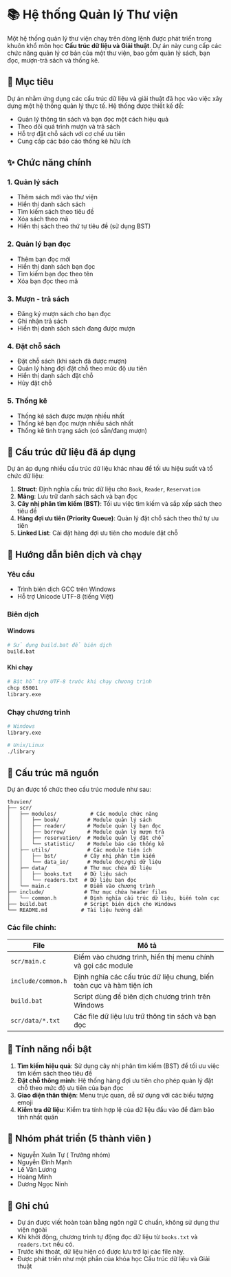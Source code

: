 # 📚 Hệ thống Quản lý Thư viện

Một hệ thống quản lý thư viện chạy trên dòng lệnh được phát triển trong khuôn khổ môn học **Cấu trúc dữ liệu và Giải thuật**. Dự án này cung cấp các chức năng quản lý cơ bản của một thư viện, bao gồm quản lý sách, bạn đọc, mượn-trả sách và thống kê.

## 🎯 Mục tiêu

Dự án nhằm ứng dụng các cấu trúc dữ liệu và giải thuật đã học vào việc xây dựng một hệ thống quản lý thực tế. Hệ thống được thiết kế để:
- Quản lý thông tin sách và bạn đọc một cách hiệu quả
- Theo dõi quá trình mượn và trả sách
- Hỗ trợ đặt chỗ sách với cơ chế ưu tiên
- Cung cấp các báo cáo thống kê hữu ích

## ✨ Chức năng chính

### 1. Quản lý sách
- Thêm sách mới vào thư viện
- Hiển thị danh sách sách
- Tìm kiếm sách theo tiêu đề
- Xóa sách theo mã
- Hiển thị sách theo thứ tự tiêu đề (sử dụng BST)

### 2. Quản lý bạn đọc
- Thêm bạn đọc mới
- Hiển thị danh sách bạn đọc
- Tìm kiếm bạn đọc theo tên
- Xóa bạn đọc theo mã

### 3. Mượn - trả sách
- Đăng ký mượn sách cho bạn đọc
- Ghi nhận trả sách
- Hiển thị danh sách sách đang được mượn

### 4. Đặt chỗ sách
- Đặt chỗ sách (khi sách đã được mượn)
- Quản lý hàng đợi đặt chỗ theo mức độ ưu tiên
- Hiển thị danh sách đặt chỗ
- Hủy đặt chỗ

### 5. Thống kê
- Thống kê sách được mượn nhiều nhất
- Thống kê bạn đọc mượn nhiều sách nhất
- Thống kê tình trạng sách (có sẵn/đang mượn)

## 🧱 Cấu trúc dữ liệu đã áp dụng

Dự án áp dụng nhiều cấu trúc dữ liệu khác nhau để tối ưu hiệu suất và tổ chức dữ liệu:

1. **Struct**: Định nghĩa cấu trúc dữ liệu cho `Book`, `Reader`, `Reservation`
2. **Mảng**: Lưu trữ danh sách sách và bạn đọc
3. **Cây nhị phân tìm kiếm (BST)**: Tối ưu việc tìm kiếm và sắp xếp sách theo tiêu đề
4. **Hàng đợi ưu tiên (Priority Queue)**: Quản lý đặt chỗ sách theo thứ tự ưu tiên
5. **Linked List**: Cài đặt hàng đợi ưu tiên cho module đặt chỗ

## 🔧 Hướng dẫn biên dịch và chạy

### Yêu cầu
- Trình biên dịch GCC trên Windows
- Hỗ trợ Unicode UTF-8 (tiếng Việt)

### Biên dịch

#### Windows
```bash
# Sử dụng build.bat để biên dịch
build.bat
```

#### Khi chạy
```bash
# Bật hỗ trợ UTF-8 trước khi chạy chương trình
chcp 65001
library.exe
```

### Chạy chương trình
```bash
# Windows
library.exe

# Unix/Linux
./library
```

## 📁 Cấu trúc mã nguồn

Dự án được tổ chức theo cấu trúc module như sau:

```
thuvien/
├── scr/
│   ├── modules/           # Các module chức năng
│   │   ├── book/         # Module quản lý sách
│   │   ├── reader/       # Module quản lý bạn đọc
│   │   ├── borrow/       # Module quản lý mượn trả
│   │   ├── reservation/  # Module quản lý đặt chỗ
│   │   └── statistic/    # Module báo cáo thống kê
│   ├── utils/            # Các module tiện ích
│   │   ├── bst/         # Cây nhị phân tìm kiếm
│   │   └── data_io/      # Module đọc/ghi dữ liệu
│   ├── data/            # Thư mục chứa dữ liệu
│   │   ├── books.txt    # Dữ liệu sách
│   │   └── readers.txt  # Dữ liệu bạn đọc
│   └── main.c           # Điểm vào chương trình
├── include/             # Thư mục chứa header files
│   └── common.h         # Định nghĩa cấu trúc dữ liệu, biến toàn cục
├── build.bat            # Script biên dịch cho Windows
└── README.md           # Tài liệu hướng dẫn
```

### Các file chính:

| File | Mô tả |
|------|-------|
| `scr/main.c` | Điểm vào chương trình, hiển thị menu chính và gọi các module |
| `include/common.h` | Định nghĩa các cấu trúc dữ liệu chung, biến toàn cục và hàm tiện ích |
| `build.bat` | Script dùng để biên dịch chương trình trên Windows |
| `scr/data/*.txt` | Các file dữ liệu lưu trữ thông tin sách và bạn đọc |

## 🌟 Tính năng nổi bật

1. **Tìm kiếm hiệu quả**: Sử dụng cây nhị phân tìm kiếm (BST) để tối ưu việc tìm kiếm sách theo tiêu đề
2. **Đặt chỗ thông minh**: Hệ thống hàng đợi ưu tiên cho phép quản lý đặt chỗ theo mức độ ưu tiên của bạn đọc
3. **Giao diện thân thiện**: Menu trực quan, dễ sử dụng với các biểu tượng emoji
4. **Kiểm tra dữ liệu**: Kiểm tra tính hợp lệ của dữ liệu đầu vào để đảm bảo tính nhất quán

## 👥 Nhóm phát triển (5 thành viên )

- Nguyễn Xuân Tự ( Trưởng nhóm)
- Nguyễn Đình Mạnh
- Lê Văn Lương
- Hoàng Minh 
- Dương Ngọc Ninh

## 📝 Ghi chú

- Dự án được viết hoàn toàn bằng ngôn ngữ C chuẩn, không sử dụng thư viện ngoài
- Khi khởi động, chương trình tự động đọc dữ liệu từ `books.txt` và `readers.txt` nếu có.
- Trước khi thoát, dữ liệu hiện có được lưu trở lại các file này.
- Được phát triển như một phần của khóa học Cấu trúc dữ liệu và Giải thuật
